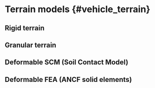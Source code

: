 Terrain models {#vehicle_terrain}
=================================

## Rigid terrain

## Granular terrain

## Deformable SCM (Soil Contact Model)

## Deformable FEA (ANCF solid elements)
